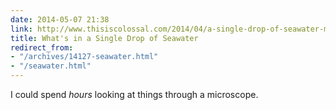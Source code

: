 ```yaml
---
date: 2014-05-07 21:38
link: http://www.thisiscolossal.com/2014/04/a-single-drop-of-seawater-magnified-25-times/
title: What's in a Single Drop of Seawater
redirect_from:
- "/archives/14127-seawater.html"
- "/seawater.html"
---
```



I could spend *hours* looking at things through a microscope. 
